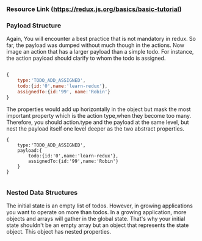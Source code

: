 ### Resource Link (https://redux.js.org/basics/basic-tutorial)

### Payload Structure

Again, You will encounter a best practice that is not mandatory in redux. So far, the payload was dumped without much though in the actions. Now image an action that has a larger payload than a simple todo. For instance, the action payload should clarify to whom the todo is assigned.

```javascript

{
    type:'TODO_ADD_ASSIGNED',
    todo:{id:'0',name:'learn-redux'},
    assignedTo:{id:'99', name:'Robin'}
}
```

The properties would add up horizontally in the object but mask the most important property which is the action type,when they become too many. Therefore, you should action.type and the payload at the same level, but nest the payload itself one level deeper as the two abstract properties.

```
{
    type:'TODO_ADD_ASSIGNED',
    payload:{
        todo:{id:'0',name:'learn-redux'},
        assignedTo:{id:'99',name:'Robin'}
    }
}


```

### Nested Data Structures

The initial state is an empty list of todos. However, in growing applications you want to operate on more than todos. In a growing application, more objects and arrays will gather in the global state. That's why your initial state shouldn't be an empty array but an object that represents the state object. This object has nested properties.

